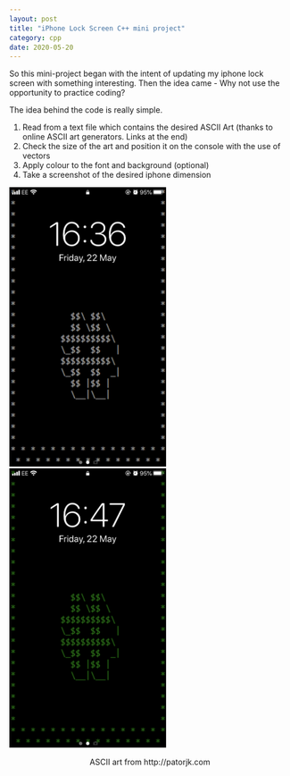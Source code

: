 ```yaml
---
layout: post
title: "iPhone Lock Screen C++ mini project"
category: cpp
date: 2020-05-20
---
```


So this mini-project began with the intent of updating my iphone lock screen with something interesting. Then the idea came - Why not use the opportunity to practice coding?

The idea behind the code is really simple. 

<ol>
  <li>
    Read from a text file which contains the desired ASCII Art (thanks to online ASCII art generators. Links at the end) 
  </li>
  
  <li>
    Check the size of the art and position it on the console with the use of vectors
  </li>
 
 <li>
    Apply colour to the font and background (optional)
 </li> 
  
 <li>
    Take a screenshot of the desired iphone dimension
 </li>
  
</ol>

<div id="images">
      <img class="iphone" src="/pictures/Whitehash.png" style="width: auto; height: auto;max-width: 500px;max-height: 500px" />
      <img class="iphone" src="/pictures/greenhash.png" style="width: auto; height: auto;max-width: 500px;max-height: 500px" />
</div>
  
<p style="text-align:center">ASCII art from http://patorjk.com</p>



<script src="https://gist.github.com/cchanzl/07babb551e964ea347a726f44cf061f5.js"></script>
